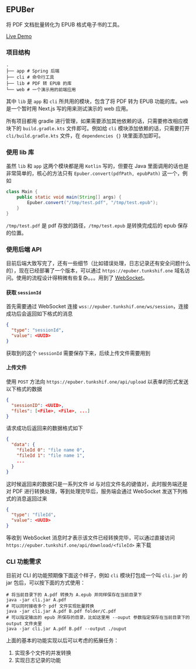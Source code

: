 ## EPUBer

将 PDF 文档批量转化为 EPUB 格式电子书的工具。

[Live Demo](https://epub-er.vercel.app/)

### 项目结构

```
.
├── app # Spring 后端
├── cli # 命令行工具
├── lib # PDF 转 EPUB 的库
└── web # 一个演示用的前端应用
```

其中 `lib` 是 `app` 和 `cli` 所共用的模块，包含了将 PDF 转为 EPUB 功能的库。`web` 是一个暂时用 Next.js 写的用来测试演示的 web 应用。

所有项目都用 gradle 进行管理，如果需要添加其他依赖的话，只需要修改相应模块下的 `build.gradle.kts` 文件即可。例如给 `cli` 模块添加依赖的话，只需要打开 `cli/build.gradle.kts` 文件，在 `dependencies {}` 块里面添加即可。

### 使用 lib 库

虽然 `lib` 和 `app` 这两个模块都是用 `Kotlin` 写的，但要在 Java 里面调用的话也是非常简单的，核心的方法只有 `Epuber.convert(pdfPath, epubPath)` 这一个，例如

```java
class Main {
    public static void main(String[] args) {
        Epuber.convert("/tmp/test.pdf", "/tmp/test.epub");
    }
}
```

`/tmp/test.pdf` 是 pdf 存放的路径，`/tmp/test.epub` 是转换完成后的 epub 保存的位置。

### 使用后端 API

目前后端大致写完了，还有一些细节（比如错误处理，日志记录还有安全问题什么的），现在已经部署了一个版本，可以通过 `https://epuber.tunkshif.one` 域名访问。使用的流程设计得稍微有些复杂。。。用到了 [WebSocket](https://developer.mozilla.org/zh-CN/docs/Web/API/WebSockets_API)。

#### 获取 `sessionId`

首先需要通过 WebSocket 连接 `wss://epuber.tunkshif.one/ws/session`，连接成功后会返回如下格式的消息

```json
{
  "type": "sessionId",
  "value": <UUID>
}
```

获取到的这个 `sessionId` 需要保存下来，后续上传文件需要用到

#### 上传文件

使用 `POST` 方法向 `https://epuber.tunkshif.one/api/upload` 以表单的形式发送以下格式的数据

```json
{
  "sessionID": <UUID>,
  "files": [<File>, <File>, ...]
}
```

请求成功后返回来的数据格式如下

```json
{
  "data": {
    "fileId 0": "file name 0",
    "fileId 1": "file name 1",
    ...
  }
}
```

这时候返回来的数据只是一系列文件 id 与对应文件名的键值对，此时服务端还是对 PDF 进行转换处理，等到处理完毕后，服务端会通过 WebSocket 发送下列格式的消息返回过来

```json
{
  "type": "fileId",
  "value": <UUID>
}
```

等收到 WebSocket 消息时才表示该文件已经转换完毕，可以通过直接访问 `https://epuber.tunkshif.one/api/download/<fileId>` 来下载

### CLI 功能需求

目前对 CLI 的功能预期像下面这个样子，例如 `cli` 模块打包成一个叫 `cli.jar` 的 jar 包后，可以按下面的方式使用：

```shell
# 将当前目录下的 A.pdf 转换为 A.epub 并同样保存在当前目录下
java -jar cli.jar A.pdf
# 可以同时接收多个 pdf 文件实现批量转换
java -jar cli.jar A.pdf B.pdf folder/C.pdf
# 可以指定输出的 epub 所保存的目录，比如这里用 --ouput 参数指定保存在当前目录下的 output 文件夹里
java -jar cli.jar A.pdf B.pdf --output ./ouput
```

上面的基本的功能实现以后可以考虑的拓展任务：

1. 实现多个文件的并发转换
2. 实现日志记录的功能

